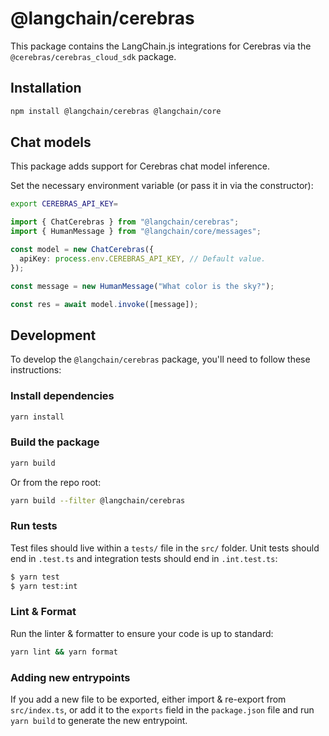 # @langchain/cerebras

This package contains the LangChain.js integrations for Cerebras via the `@cerebras/cerebras_cloud_sdk` package.

## Installation

```bash npm2yarn
npm install @langchain/cerebras @langchain/core
```

## Chat models

This package adds support for Cerebras chat model inference.

Set the necessary environment variable (or pass it in via the constructor):

```bash
export CEREBRAS_API_KEY=
```

```typescript
import { ChatCerebras } from "@langchain/cerebras";
import { HumanMessage } from "@langchain/core/messages";

const model = new ChatCerebras({
  apiKey: process.env.CEREBRAS_API_KEY, // Default value.
});

const message = new HumanMessage("What color is the sky?");

const res = await model.invoke([message]);
```

## Development

To develop the `@langchain/cerebras` package, you'll need to follow these instructions:

### Install dependencies

```bash
yarn install
```

### Build the package

```bash
yarn build
```

Or from the repo root:

```bash
yarn build --filter @langchain/cerebras
```

### Run tests

Test files should live within a `tests/` file in the `src/` folder. Unit tests should end in `.test.ts` and integration tests should
end in `.int.test.ts`:

```bash
$ yarn test
$ yarn test:int
```

### Lint & Format

Run the linter & formatter to ensure your code is up to standard:

```bash
yarn lint && yarn format
```

### Adding new entrypoints

If you add a new file to be exported, either import & re-export from `src/index.ts`, or add it to the `exports` field in the `package.json` file and run `yarn build` to generate the new entrypoint.
